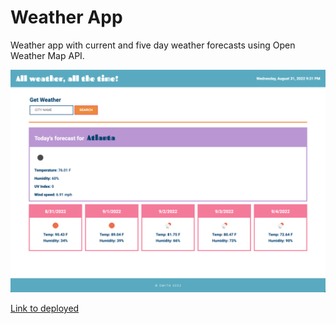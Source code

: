 # Weather App

Weather app with current and five day weather forecasts using Open Weather Map API.

![screenshot](./assets/images/weather.png)

[Link to deployed](https://smithse4.github.io/w-dash/)